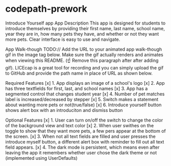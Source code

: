 # codepath-prework
Introduce Yourself app
App Description
This app is designed for students to introduce themselves by providing their first name, last name, school name, year they are in, how many pets they have, and whether or not they want more pets. Clear interface is easy to use and navigate.

App Walk-though
TODO:// Add the URL to your animated app walk-though gif in the image tag below. Make sure the gif actually renders and animates when viewing this README. (☝️ Remove this paragraph after after adding gif). LICEcap is a great tool for recording and you can simply upload the gif to GitHub and provide the path name in place of URL as shown below.


Required Features
[x] 1. App displays an image of a school's logo
[x] 2. App has three textfields for first, last, and school names
[x] 3. App has a segmented control that changes student year
[x] 4. Number of pet matches label is increased/decreased by stepper
[x] 5. Switch makes a statement about wanting more pets or not(true/false)
[x] 6. Introduce yourself button shows alert box with an introduciton and dismiss button

Optional Features
[x] 1. User can turn on/off the switch to change the color of the background view and text color
[x] 2. When user swithes on the toggle to show that they want more pets, a few pers appear at the bottom of the screen.
[x] 3. When not all text fields are filled and user presses the introduce myself button, a different alert box with reminder to fill out all text field appears.
[x] 4. The dark mode is persistent, which means even after leaving the app it remembers whether user chose the dark theme or not (implemented using UserDefaults)
